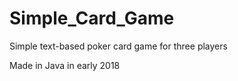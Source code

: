 # Simple_Card_Game

Simple text-based poker card game for three players

Made in Java in early 2018
